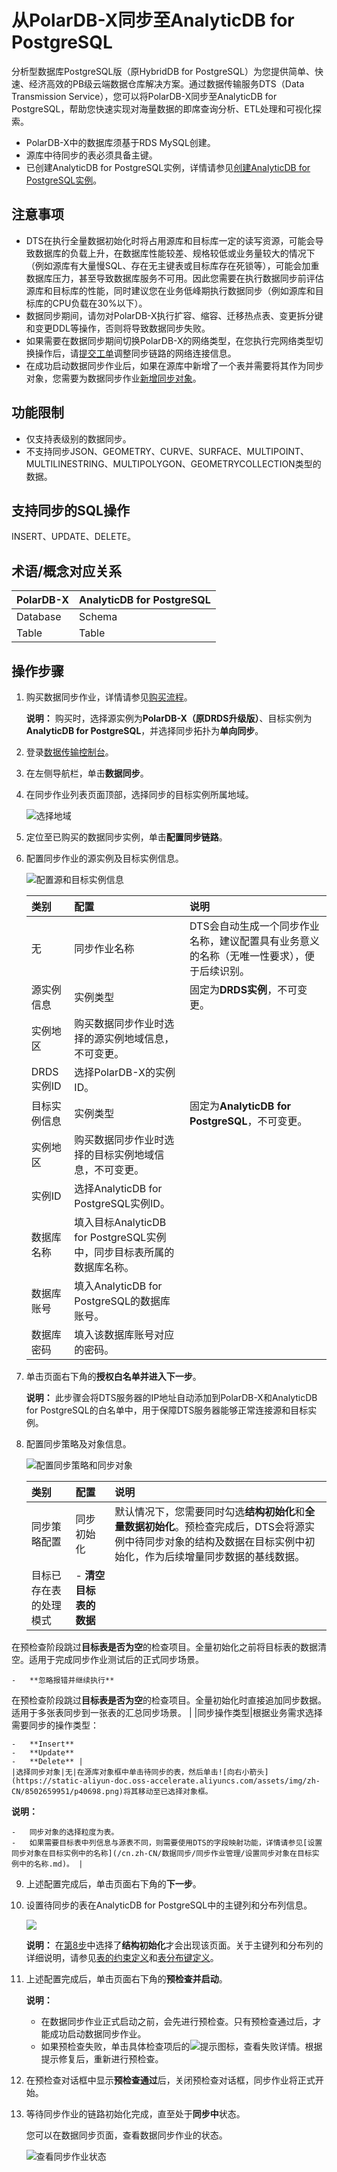 # 从PolarDB-X同步至AnalyticDB for PostgreSQL

分析型数据库PostgreSQL版（原HybridDB for PostgreSQL）为您提供简单、快速、经济高效的PB级云端数据仓库解决方案。通过数据传输服务DTS（Data Transmission Service），您可以将PolarDB-X同步至AnalyticDB for PostgreSQL，帮助您快速实现对海量数据的即席查询分析、ETL处理和可视化探索。

-   PolarDB-X中的数据库须基于RDS MySQL创建。
-   源库中待同步的表必须具备主键。
-   已创建AnalyticDB for PostgreSQL实例，详情请参见[创建AnalyticDB for PostgreSQL实例](https://help.aliyun.com/document_detail/50200.html)。

## 注意事项

-   DTS在执行全量数据初始化时将占用源库和目标库一定的读写资源，可能会导致数据库的负载上升，在数据库性能较差、规格较低或业务量较大的情况下（例如源库有大量慢SQL、存在无主键表或目标库存在死锁等），可能会加重数据库压力，甚至导致数据库服务不可用。因此您需要在执行数据同步前评估源库和目标库的性能，同时建议您在业务低峰期执行数据同步（例如源库和目标库的CPU负载在30%以下）。
-   数据同步期间，请勿对PolarDB-X执行扩容、缩容、迁移热点表、变更拆分键和变更DDL等操作，否则将导致数据同步失败。
-   如果需要在数据同步期间切换PolarDB-X的网络类型，在您执行完网络类型切换操作后，请[提交工单](https://selfservice.console.aliyun.com/ticket/category/dts/today)调整同步链路的网络连接信息。
-   在成功启动数据同步作业后，如果在源库中新增了一个表并需要将其作为同步对象，您需要为数据同步作业[新增同步对象](/cn.zh-CN/数据同步/同步作业管理/新增同步对象.md)。

## 功能限制

-   仅支持表级别的数据同步。
-   不支持同步JSON、GEOMETRY、CURVE、SURFACE、MULTIPOINT、MULTILINESTRING、MULTIPOLYGON、GEOMETRYCOLLECTION类型的数据。

## 支持同步的SQL操作

INSERT、UPDATE、DELETE。

## 术语/概念对应关系

|PolarDB-X|AnalyticDB for PostgreSQL|
|:--------|:------------------------|
|Database|Schema|
|Table|Table|

## 操作步骤

1.  购买数据同步作业，详情请参见[购买流程](/cn.zh-CN/快速入门/购买流程.md)。

    **说明：** 购买时，选择源实例为**PolarDB-X（原DRDS升级版）**、目标实例为**AnalyticDB for PostgreSQL**，并选择同步拓扑为**单向同步**。

2.  登录[数据传输控制台](https://dts.console.aliyun.com/)。

3.  在左侧导航栏，单击**数据同步**。

4.  在同步作业列表页面顶部，选择同步的目标实例所属地域。

    ![选择地域](https://static-aliyun-doc.oss-accelerate.aliyuncs.com/assets/img/zh-CN/7349459951/p50604.png)

5.  定位至已购买的数据同步实例，单击**配置同步链路**。

6.  配置同步作业的源实例及目标实例信息。

    ![配置源和目标实例信息](https://static-aliyun-doc.oss-accelerate.aliyuncs.com/assets/img/zh-CN/8230649951/p65398.png)

    |类别|配置|说明|
    |:-|:-|:-|
    |无|同步作业名称|DTS会自动生成一个同步作业名称，建议配置具有业务意义的名称（无唯一性要求），便于后续识别。|
    |源实例信息|实例类型|固定为**DRDS实例**，不可变更。|
    |实例地区|购买数据同步作业时选择的源实例地域信息，不可变更。|
    |DRDS实例ID|选择PolarDB-X的实例ID。|
    |目标实例信息|实例类型|固定为**AnalyticDB for PostgreSQL**，不可变更。|
    |实例地区|购买数据同步作业时选择的目标实例地域信息，不可变更。|
    |实例ID|选择AnalyticDB for PostgreSQL实例ID。|
    |数据库名称|填入目标AnalyticDB for PostgreSQL实例中，同步目标表所属的数据库名称。|
    |数据库账号|填入AnalyticDB for PostgreSQL的数据库账号。|
    |数据库密码|填入该数据库账号对应的密码。|

7.  单击页面右下角的**授权白名单并进入下一步**。

    **说明：** 此步骤会将DTS服务器的IP地址自动添加到PolarDB-X和AnalyticDB for PostgreSQL的白名单中，用于保障DTS服务器能够正常连接源和目标实例。

8.  配置同步策略及对象信息。

    ![配置同步策略和同步对象](https://static-aliyun-doc.oss-accelerate.aliyuncs.com/assets/img/zh-CN/8230649951/p65407.png)

    |类别|配置|说明|
    |:-|:-|:-|
    |同步策略配置|同步初始化|默认情况下，您需要同时勾选**结构初始化**和**全量数据初始化**。预检查完成后，DTS会将源实例中待同步对象的结构及数据在目标实例中初始化，作为后续增量同步数据的基线数据。|
    |目标已存在表的处理模式|    -   **清空目标表的数据**

在预检查阶段跳过**目标表是否为空**的检查项目。全量初始化之前将目标表的数据清空。适用于完成同步作业测试后的正式同步场景。

    -   **忽略报错并继续执行**

在预检查阶段跳过**目标表是否为空**的检查项目。全量初始化时直接追加同步数据。适用于多张表同步到一张表的汇总同步场景。 |
    |同步操作类型|根据业务需求选择需要同步的操作类型：

    -   **Insert**
    -   **Update**
    -   **Delete** |
    |选择同步对象|无|在源库对象框中单击待同步的表，然后单击![向右小箭头](https://static-aliyun-doc.oss-accelerate.aliyuncs.com/assets/img/zh-CN/8502659951/p40698.png)将其移动至已选择对象框。

**说明：**

    -   同步对象的选择粒度为表。
    -   如果需要目标表中列信息与源表不同，则需要使用DTS的字段映射功能，详情请参见[设置同步对象在目标实例中的名称](/cn.zh-CN/数据同步/同步作业管理/设置同步对象在目标实例中的名称.md)。 |

9.  上述配置完成后，单击页面右下角的**下一步**。

10. 设置待同步的表在AnalyticDB for PostgreSQL中的主键列和分布列信息。

    ![](https://static-aliyun-doc.oss-accelerate.aliyuncs.com/assets/img/zh-CN/4330649951/p65402.png)

    **说明：** 在[第8步](#step_179_1cn_6zy)中选择了**结构初始化**才会出现该页面。关于主键列和分布列的详细说明，请参见[表的约束定义](~~118150~~)和[表分布键定义](~~120143~~)。

11. 上述配置完成后，单击页面右下角的**预检查并启动**。

    **说明：**

    -   在数据同步作业正式启动之前，会先进行预检查。只有预检查通过后，才能成功启动数据同步作业。
    -   如果预检查失败，单击具体检查项后的![提示](https://static-aliyun-doc.oss-accelerate.aliyuncs.com/assets/img/zh-CN/8502659951/p47468.png)图标，查看失败详情。根据提示修复后，重新进行预检查。
12. 在预检查对话框中显示**预检查通过**后，关闭预检查对话框，同步作业将正式开始。

13. 等待同步作业的链路初始化完成，直至处于**同步中**状态。

    您可以在数据同步页面，查看数据同步作业的状态。

    ![查看同步作业状态](https://static-aliyun-doc.oss-accelerate.aliyuncs.com/assets/img/zh-CN/1349459951/p41059.png)


